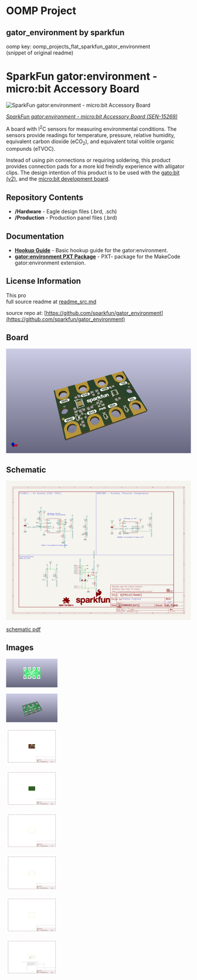 # OOMP Project  
## gator_environment  by sparkfun  
  
oomp key: oomp_projects_flat_sparkfun_gator_environment  
(snippet of original readme)  
  
SparkFun gator:environment - micro:bit Accessory Board   
=============================  
  
![SparkFun gator:environment - micro:bit Accessory Board ](https://cdn.sparkfun.com/assets/parts/1/3/7/3/9/15269-SparkFun_gator-environment_-_micro-bit_Accessory_Board-01.jpg)  
  
[*SparkFun gator:environment - micro:bit Accessory Board  (SEN-15269)*](https://www.sparkfun.com/products/15269)  
  
A board with I<sup>2</sup>C sensors for measuring environmental conditions. The sensors provide readings for temperature, pressure, relative humidity, equivalent carbon dioxide (eCO<sub>2</sub>), and equivalent total volitile organic compunds (eTVOC).  
  
Instead of using pin connections or requiring soldering, this product provides connection pads for a more kid freindly experience with alligator clips. The design intention of this product is to be used with the [gato:bit (v2)](https://www.sparkfun.com/products/15162), and the [micro:bit development board](https://www.sparkfun.com/products/14208).  
  
Repository Contents  
-------------------  
  
* **/Hardware** - Eagle design files (.brd, .sch)  
* **/Production** - Production panel files (.brd)  
  
Documentation  
--------------  
  
* **[Hookup Guide](https://learn.sparkfun.com/tutorials/sparkfun-gatorenvironment-hookup-guide)** - Basic hookup guide for the gator:environment.  
* **[gator:environment PXT Package](https://github.com/sparkfun/pxt-gator-environment)** - PXT- package for the MakeCode gator:environment extension.  
  
License Information  
-------------------  
  
This pro  
  full source readme at [readme_src.md](readme_src.md)  
  
source repo at: [https://github.com/sparkfun/gator_environment](https://github.com/sparkfun/gator_environment)  
## Board  
  
[![working_3d.png](working_3d_600.png)](working_3d.png)  
## Schematic  
  
[![working_schematic.png](working_schematic_600.png)](working_schematic.png)  
  
[schematic pdf](working_schematic.pdf)  
## Images  
  
[![working_3D_bottom.png](working_3D_bottom_140.png)](working_3D_bottom.png)  
  
[![working_3D_top.png](working_3D_top_140.png)](working_3D_top.png)  
  
[![working_assembly_page_01.png](working_assembly_page_01_140.png)](working_assembly_page_01.png)  
  
[![working_assembly_page_02.png](working_assembly_page_02_140.png)](working_assembly_page_02.png)  
  
[![working_assembly_page_03.png](working_assembly_page_03_140.png)](working_assembly_page_03.png)  
  
[![working_assembly_page_04.png](working_assembly_page_04_140.png)](working_assembly_page_04.png)  
  
[![working_assembly_page_05.png](working_assembly_page_05_140.png)](working_assembly_page_05.png)  
  
[![working_assembly_page_06.png](working_assembly_page_06_140.png)](working_assembly_page_06.png)  
